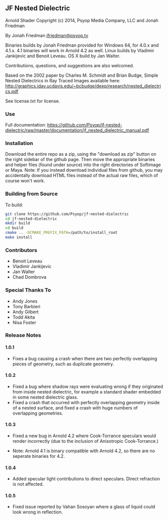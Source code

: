## JF Nested Dielectric

Arnold Shader
Copyright (c) 2014, Psyop Media Company, LLC and Jonah Friedman

By Jonah Friedman
jfriedman@psyop.tv

Binaries builds by Jonah Friedman provided for Windows 64, for 4.0.x and 4.1.x.
4.1 binaries will work in Arnold 4.2 as well. Linux builds by Vladimir Jankijevic and
Benoit Leveau. OS X build by Jan Walter.

Contributions, questions, and suggestions are also welcomed.

Based on the 2002 paper by Charles M. Schmidt and Brian Budge, Simple Nested Dielectrics
in Ray Traced Images available here:
	http://graphics.idav.ucdavis.edu/~bcbudge/deep/research/nested_dielectrics.pdf

See license.txt for license.

### Use

Full documentation: https://github.com/Psyop/jf-nested-dielectric/raw/master/documentation/jf_nested_dielectric_manual.pdf

### Installation

Download the entire repo as a zip, using the "download as
zip" button on the right sidebar of the github page. Then move the appropriate binaries
and helper files (found under source) into the right directories of Softimage or Maya.
Note: If you instead download individual files from github, you may accidentally
download HTML files instead of the actual raw files, which of course won't work.

### Building from Source

To build:

```bash
git clone https://github.com/Psyop/jf-nested-dielectric
cd jf-nested-dielectric
mkdir build
cd build
cmake .. -DCMAKE_PREFIX_PATH=/path/to/install_root
make install
```

### Contributors

 - Benoit Leveau
 - Vladimir Jankijevic
 - Jan Walter
 - Chad Dombrova 

### Special Thanks To

 - Andy Jones
 - Tony Barbieri
 - Andy Gilbert
 - Todd Akita
 - Nisa Foster


### Release Notes

#### 1.0.1

- Fixes a bug causing a crash when there are two perfectly overlapping pieces
  of geometry, such as duplicate geometry.

#### 1.0.2

- Fixed a bug where shadow rays were evaluating wrong if they originated from
  inside nested dielectric, for example a standard shader embedded in some nested
  dielectric glass.
- Fixed a crash that occurred with perfectly overlapping geometry inside of a nested
  surface, and fixed a crash with huge numbers of overlapping geometries.

#### 1.0.3

- Fixed a new bug in Arnold 4.2 where Cook-Torrance speculars would render
  incorrectly	(due to the inclusion of Anisotropic Cook-Torrance.)

- Note: Arnold 4.1 is binary compatible with Arnold 4.2, so there are no seperate
  binaries for 4.2.

#### 1.0.4

- Added specular light contributions to direct speculars. Direct refraction is not affected. 

#### 1.0.5

- Fixed issue reported by Vahan Sosoyan where a glass of liquid could look wrong in reflection. 
